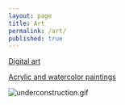 ```yaml
---
layout: page
title: Art
permalink: /art/
published: true
---
```

[Digital art](https://www.behance.net/gallery/41505319/Illustrations) 

[Acrylic and watercolor paintings](https://violasong.tumblr.com/)

![underconstruction.gif]({{site.baseurl}}/underconstruction.png)

